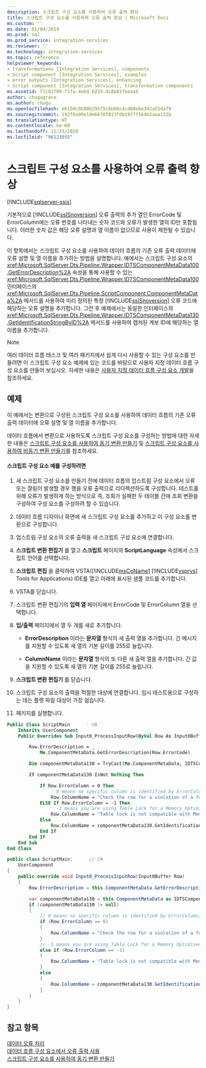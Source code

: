 ```yaml
---
description: 스크립트 구성 요소를 사용하여 오류 출력 향상
title: 스크립트 구성 요소를 사용하여 오류 출력 향상 | Microsoft Docs
ms.custom: ''
ms.date: 01/04/2019
ms.prod: sql
ms.prod_service: integration-services
ms.reviewer: ''
ms.technology: integration-services
ms.topic: reference
helpviewer_keywords:
- transformations [Integration Services], components
- Script component [Integration Services], examples
- error outputs [Integration Services], enhancing
- Script component [Integration Services], transformation components
ms.assetid: f7c02709-f1fa-4ebd-b255-dc8b81feeaa5
author: chugugrace
ms.author: chugu
ms.openlocfilehash: e6150c8b80b29575cbb08c4cd88ebe342a55da79
ms.sourcegitcommit: 192f6a99e19e66f0f817fdb1977f564b2aaa133b
ms.translationtype: HT
ms.contentlocale: ko-KR
ms.lasthandoff: 11/25/2020
ms.locfileid: "96123035"
---
```

# <a name="enhancing-an-error-output-with-the-script-component"></a>스크립트 구성 요소를 사용하여 오류 출력 향상

[!INCLUDE[sqlserver-ssis](../../includes/applies-to-version/sqlserver-ssis.md)]


  기본적으로 [!INCLUDE[ssISnoversion](../../includes/ssisnoversion-md.md)] 오류 출력의 추가 열인 ErrorCode 및 ErrorColumn에는 오류 번호를 나타내는 숫자 코드와 오류가 발생한 열의 ID만 포함됩니다. 이러한 숫자 값은 해당 오류 설명과 열 이름이 없으므로 사용이 제한될 수 있습니다.  
  
 이 항목에서는 스크립트 구성 요소를 사용하여 데이터 흐름의 기존 오류 출력 데이터에 오류 설명 및 열 이름을 추가하는 방법을 설명합니다. 예에서는 스크립트 구성 요소의 <xref:Microsoft.SqlServer.Dts.Pipeline.Wrapper.IDTSComponentMetaData100.GetErrorDescription%2A> 속성을 통해 사용할 수 있는 <xref:Microsoft.SqlServer.Dts.Pipeline.Wrapper.IDTSComponentMetaData100> 인터페이스의 <xref:Microsoft.SqlServer.Dts.Pipeline.ScriptComponent.ComponentMetaData%2A> 메서드를 사용하여 미리 정의된 특정 [!INCLUDE[ssISnoversion](../../includes/ssisnoversion-md.md)] 오류 코드에 해당하는 오류 설명을 추가합니다. 그런 후 예제에서는 동일한 인터페이스의 <xref:Microsoft.SqlServer.Dts.Pipeline.Wrapper.IDTSComponentMetaData130.GetIdentificationStringByID%2A> 메서드를 사용하여 캡처된 계보 ID에 해당하는 열 이름을 추가합니다.  
  
> [!NOTE]  
>  여러 데이터 흐름 태스크 및 여러 패키지에서 쉽게 다시 사용할 수 있는 구성 요소를 만들려면 이 스크립트 구성 요소 예제에 있는 코드를 바탕으로 사용자 지정 데이터 흐름 구성 요소를 만들어 보십시오. 자세한 내용은 [사용자 지정 데이터 흐름 구성 요소 개발](../../integration-services/extending-packages-custom-objects/data-flow/developing-a-custom-data-flow-component.md)을 참조하세요.  
  
## <a name="example"></a>예제  
 이 예에서는 변환으로 구성된 스크립트 구성 요소를 사용하여 데이터 흐름의 기존 오류 출력 데이터에 오류 설명 및 열 이름을 추가합니다.  
  
 데이터 흐름에서 변환으로 사용하도록 스크립트 구성 요소를 구성하는 방법에 대한 자세한 내용은 [스크립트 구성 요소를 사용하여 동기 변환 만들기](../../integration-services/extending-packages-scripting-data-flow-script-component-types/creating-a-synchronous-transformation-with-the-script-component.md) 및 [스크립트 구성 요소를 사용하여 비동기 변환 만들기](../../integration-services/extending-packages-scripting-data-flow-script-component-types/creating-an-asynchronous-transformation-with-the-script-component.md)를 참조하세요.  
  
#### <a name="to-configure-this-script-component-example"></a>스크립트 구성 요소 예를 구성하려면  
  
1.  새 스크립트 구성 요소를 만들기 전에 데이터 흐름의 업스트림 구성 요소에서 오류 또는 잘림이 발생할 경우 행을 오류 출력으로 리디렉션하도록 구성합니다. 테스트를 위해 오류가 발생하게 하는 방식으로 즉, 조회가 실패한 두 테이블 간에 조회 변환을 구성하여 구성 요소를 구성하려 할 수 있습니다.  
  
2.  데이터 흐름 디자이너 화면에 새 스크립트 구성 요소를 추가하고 이 구성 요소를 변환으로 구성합니다.  
  
3.  업스트림 구성 요소의 오류 출력을 새 스크립트 구성 요소에 연결합니다.  
  
4.  **스크립트 변환 편집기** 를 열고 **스크립트** 페이지의 **ScriptLanguage** 속성에서 스크립트 언어를 선택합니다.  
  
5.  **스크립트 편집** 을 클릭하여  VSTA([!INCLUDE[msCoName](../../includes/msconame-md.md)] [!INCLUDE[vsprvs](../../includes/vsprvs-md.md)] Tools for Applications) IDE를 열고 아래에 표시된 샘플 코드를 추가합니다.  
  
6.  VSTA를 닫습니다.  
  
7.  스크립트 변환 편집기의 **입력 열** 페이지에서 ErrorCode 및 ErrorColumn 열을 선택합니다.  
  
8.  **입/출력** 페이지에서 열 두 개를 새로 추가합니다.  
  
    -   **ErrorDescription** 이라는 **문자열** 형식의 새 출력 열을 추가합니다. 긴 메시지를 지원할 수 있도록 새 열의 기본 길이를 255로 늘립니다.  
  
    -   **ColumnName** 이라는 **문자열** 형식의 또 다른 새 출력 열을 추가합니다. 긴 값을 지원할 수 있도록 새 열의 기본 길이를 255로 늘립니다.  
  
9. **스크립트 변환 편집기** 를 닫습니다.  
  
10. 스크립트 구성 요소의 출력을 적절한 대상에 연결합니다. 임시 테스트용으로 구성하는 데는 플랫 파일 대상이 가장 쉽습니다.  
  
11. 패키지를 실행합니다.  

```vb
Public Class ScriptMain      ' VB
    Inherits UserComponent
    Public Overrides Sub Input0_ProcessInputRow(ByVal Row As Input0Buffer)

        Row.ErrorDescription = _
            Me.ComponentMetaData.GetErrorDescription(Row.ErrorCode)

        Dim componentMetaData130 = TryCast(Me.ComponentMetaData, IDTSComponentMetaData130)

        If componentMetaData130 IsNot Nothing Then

            If Row.ErrorColumn = 0 Then
                ' 0 means no specific column is identified by ErrorColumn, this time.
                Row.ColumnName = "Check the row for a violation of a foreign key constraint."
            ELSE If Row.ErrorColumn = -1 Then
                ' -1 means you are using Table Lock for a Memory Optimised destination table which is not supported.
                Row.ColumnName = "Table lock is not compatible with Memory Optimised tables."
            Else
                Row.ColumnName = componentMetaData130.GetIdentificationStringByID(Row.ErrorColumn)
            End If
        End If
    End Sub
End Class
```

```csharp
public class ScriptMain:      // C#
    UserComponent
{
    public override void Input0_ProcessInputRow(Input0Buffer Row)
    {
        Row.ErrorDescription = this.ComponentMetaData.GetErrorDescription(Row.ErrorCode);

        var componentMetaData130 = this.ComponentMetaData as IDTSComponentMetaData130;
        if (componentMetaData130 != null)
        {
            // 0 means no specific column is identified by ErrorColumn, this time.
            if (Row.ErrorColumn == 0)
            {
                Row.ColumnName = "Check the row for a violation of a foreign key constraint.";
            }
            // -1 means you are using Table Lock for a Memory Optimised destination table which is not supported.
            else if (Row.ErrorColumn == -1)
            {
                Row.ColumnName = "Table lock is not compatible with Memory Optimised tables.";
            }
            else
            {
                Row.ColumnName = componentMetaData130.GetIdentificationStringByID(Row.ErrorColumn);
            }
        }
    }
}
```

## <a name="see-also"></a>참고 항목  
 [데이터 오류 처리](../../integration-services/data-flow/error-handling-in-data.md)   
 [데이터 흐름 구성 요소에서 오류 출력 사용](../../integration-services/extending-packages-custom-objects/data-flow/using-error-outputs-in-a-data-flow-component.md)   
 [스크립트 구성 요소를 사용하여 동기 변환 만들기](../../integration-services/extending-packages-scripting-data-flow-script-component-types/creating-a-synchronous-transformation-with-the-script-component.md)   
  
  
